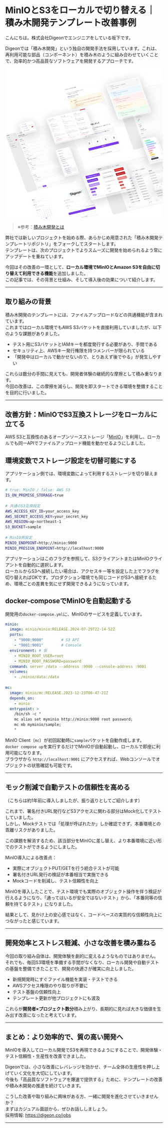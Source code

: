# MinIOとS3をローカルで切り替える｜積み木開発テンプレート改善事例

こんにちは。株式会社Digeonでエンジニアをしている坂下です。

Digeonでは「積み木開発」という独自の開発手法を採用しています。これは、再利用可能な部品（コンポーネント）を積み木のように組み合わせていくことで、効率的かつ高品質なソフトウェアを開発するアプローチです。

![積み木開発のイメージ画像](../images/tsumiki-development.png)
> ※参考：[積み木開発とは](https://note.com/digeon/n/ne4c6d6f00b29)

弊社では新しいプロジェクトを始める際、あらかじめ用意された「積み木開発テンプレートリポジトリ」をフォークしてスタートします。  
テンプレートは、次のプロジェクトでよりスムーズに開発を始められるよう常にアップデートを重ねています。

今回はその改善の一環として、**ローカル環境でMinIOとAmazon S3を自由に切り替えて利用できる機能**を追加しました。  
この記事では、その背景と仕組み、そして導入後の効果について紹介します。

---

## 取り組みの背景

積み木開発のテンプレートには、ファイルアップロードなどの共通機能が含まれています。  
これまではローカル環境でもAWS S3バケットを直接利用していましたが、以下のような課題がありました。

- テスト用にS3バケットとIAMキーを都度発行する必要があり、手間である
- セキュリティ上、AWSキー発行権限を持つメンバーが限られている
- 「開発中はローカルで動かせないので、とりあえず後でやる」が発生しやすい

これらは数分の手間に見えても、開発者体験の継続的な摩擦として積み重なります。  
今回の改善は、この摩擦を減らし、開発を即スタートできる環境を整備することを目的に行いました。

---

## 改善方針：MinIOでS3互換ストレージをローカルに立てる

AWS S3と互換性のあるオープンソースストレージ「[MinIO](https://www.min.io/)」を利用し、ローカルでも同一APIでファイルアップロード機能を動かせるようにしました。

## 環境変数でストレージ設定を切替可能にする
アプリケーション側では、環境変数によって利用するストレージを切り替えます。

```bash
# true: MinIO / false: AWS S3
IS_ON_PREMISE_STORAGE=true 

# 共通のS3互換設定
AWS_ACCESS_KEY_ID=your_access_key
AWS_SECRET_ACCESS_KEY=your_secret_key
AWS_REGION=ap-northeast-1
S3_BUCKET=sample

# MinIO用設定
MINIO_ENDPOINT=http://minio:9000
MINIO_PRESIGN_ENDPOINT=http://localhost:9000
```

アプリケーションはこのフラグを参照して、S3クライアントまたはMinIOクライアントを自動的に選択します。  
ローカルからS3へ接続したい場合は、アクセスキー等を設定した上でフラグを切り替えればOKです。プロダクション環境でも同じコードがS3へ接続するため、環境ごとの差異を気にせず開発できるようになっています。

## docker-composeでMinIOを自動起動する

開発用の`docker-compose.yml`に、MinIOのサービスを定義しています。  

```yaml
minio:
  image: minio/minio:RELEASE.2024-07-29T22-14-52Z
  ports:
    - "9000:9000"        # S3 API
    - "9001:9001"        # Console
  environment: # 仮
    - MINIO_ROOT_USER=root
    - MINIO_ROOT_PASSWORD=password
  command: server /data --address :9000 --console-address :9001
  volumes:
    - ./minio/data:/data

mc:
  image: minio/mc:RELEASE.2023-12-23T08-47-21Z
  depends_on:
    - minio
  entrypoint: >
    /bin/sh -c "
    mc alias set myminio http://minio:9000 root password;
    mc mb myminio/sample;
    "
```

MinIO Client（`mc`）が初回起動時に`sample`バケットを自動作成します。  
`docker compose up`を実行するだけでMinIOが自動起動し、ローカルで即座に利用可能になります。  
ブラウザから `http://localhost:9001` にアクセスすれば、Webコンソールでオブジェクトの状態確認も可能です。

---

## モック削減で自動テストの信頼性を高める

（こちらは約1年前に導入しましたが、振り返りとしてご紹介します）

これまで、署名付きURL発行などS3アクセスに関わる部分はMock化してテストしていました。  
しかし、Mockテストでは「処理が呼ばれたか」しか確認できず、本番環境との乖離リスクがありました。

この課題を解消するため、該当部分をMinIOに差し替え、より本番環境に近い形でのテストができるようにしました。

MinIO導入による改善点：
- 実際にオブジェクトPUT/GETを行う統合テストが可能
- 署名付きURL発行の検証が本番相当で実施できる
- Mockコードを削減し、テスト信頼性を向上

MinIOを導入したことで、テスト環境でも実際のオブジェクト操作を伴う検証が行えるようになり、「通ってはいるが安全ではないテスト」から、「本番同等の信頼を持てるテスト」になりました。

結果として、見かけ上の安心感ではなく、コードベースの実質的な信頼性向上につながったと感じています。

---

## 開発効率とストレス軽減、小さな改善を積み重ねる

今回の取り組み自体は、開発体験を劇的に変えるようなものではありません。  
それでも、毎回S3環境を準備する手間がなくなり、ローカル開発や自動テストの基盤を整備できたことで、開発の快適さが確実に向上しました。

- 新規開発時にすぐファイル機能を実装・テストできる
- AWSアクセス権限のやり取りが不要に
- テスト基盤の信頼性向上
- テンプレート更新が他プロジェクトにも波及

これらが**開発者×プロジェクト数分**積み上がり、長期的に見れば大きな価値を生み出す改善になったと考えています。

---

## まとめ：より効率的で、質の高い開発へ
MinIOを導入してローカル開発でS3を再現できるようにすることで、開発体験・テスト信頼性・生産性を改善できました。

Digeonでは、小さな改善にレバレッジを効かせ、チーム全体の生産性を押し上げていく文化を大切にしています。  
今後も「高品質なソフトウェアを爆速で提供する」ために、テンプレートの改善や積み木開発の推進を続けていきます。  

こうした改善や取り組みに興味がある方、一緒に開発を進化させていきませんか？  
まずはカジュアル面談から、ぜひお話ししましょう。  
採用情報: https://digeon.co/jobs

---
